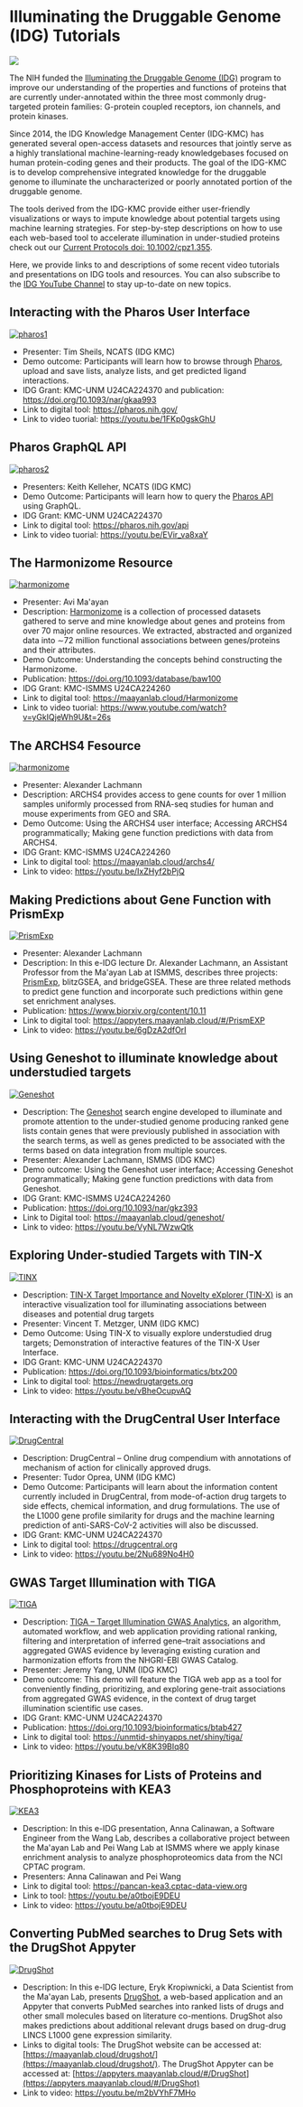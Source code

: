 # Illuminating the Druggable Genome (IDG) Tutorials

![](../images/IDG_Logo.png)

The NIH funded the [Illuminating the Druggable Genome (IDG)](https://druggablegenome.net/) program to improve our understanding of the properties and functions of proteins that are currently under-annotated within the three most commonly drug-targeted protein families: G-protein coupled receptors, ion channels, and protein kinases. 

Since 2014, the IDG Knowledge Management Center (IDG-KMC) has generated several open-access datasets and resources that jointly serve as a highly translational machine-learning-ready knowledgebases focused on human protein-coding genes and their products. The goal of the IDG-KMC is to develop comprehensive integrated knowledge for the druggable genome to illuminate the uncharacterized or poorly annotated portion of the druggable genome. 

The tools derived from the IDG-KMC provide either user-friendly visualizations or ways to impute knowledge about potential targets using machine learning strategies. For step-by-step descriptions on how to use each web-based tool to accelerate illumination in under-studied proteins check out our [Current Protocols doi: 10.1002/cpz1.355](https://currentprotocols.onlinelibrary.wiley.com/doi/10.1002/cpz1.355).

Here, we provide links to and descriptions of some recent video tutorials and presentations on IDG tools and resources. You can also subscribe to the [IDG YouTube Channel](https://www.youtube.com/c/DruggableGenomeIDG/videos) to stay up-to-date on new topics.  

## Interacting with the Pharos User Interface

[![pharos1](../images/IDGPharosYT_1.png)](https://youtu.be/1FKp0gskGhU)

* Presenter: Tim Sheils, NCATS (IDG KMC)
* Demo outcome: Participants will learn how to browse through [Pharos](https://pharos.nih.gov/), upload and save lists, analyze lists, and get predicted ligand interactions. 
* IDG Grant: KMC-UNM U24CA224370 and publication: https://doi.org/10.1093/nar/gkaa993
* Link to digital tool: <https://pharos.nih.gov/>
* Link to video tuorial: <https://youtu.be/1FKp0gskGhU> 

## Pharos GraphQL API

[![pharos2](../images/IDGPharosYT_2.png)](https://youtu.be/EVir_va8xaY)

* Presenters: Keith Kelleher, NCATS (IDG KMC) 
* Demo Outcome: Participants will learn how to query the [Pharos API](https://pharos.nih.gov/api) using GraphQL. 
* IDG Grant: KMC-UNM U24CA224370 
* Link to digital tool: <https://pharos.nih.gov/api>
* Link to video tuorial: <https://youtu.be/EVir_va8xaY>

## The Harmonizome Resource

[![harmonizome](../images/harmonizome-YT-1.png)](https://www.youtube.com/watch?v=yGkIQjeWh9U&t=26s)

* Presenter: Avi Ma'ayan
* Description: [Harmonizome](https://maayanlab.cloud/Harmonizome) is a collection of processed datasets gathered to serve and mine knowledge about genes and proteins from over 70 major online resources. We extracted, abstracted and organized data into ∼72 million functional associations between genes/proteins and their attributes. 
* Demo Outcome: Understanding the concepts behind constructing the Harmonizome. 
* Publication: <https://doi.org/10.1093/database/baw100>
* IDG Grant: KMC-ISMMS U24CA224260
* Link to digital tool: <https://maayanlab.cloud/Harmonizome>
* Link to video tuorial: <https://www.youtube.com/watch?v=yGkIQjeWh9U&t=26s>


## The ARCHS4 Fesource

[![harmonizome](../images/ARCHS4-YT-1.png)](https://youtu.be/IxZHyf2bPjQ)

* Presenter: Alexander Lachmann
* Description: ARCHS4 provides access to gene counts for over 1 million samples uniformly processed from RNA-seq studies for human and mouse experiments from GEO and SRA. 
* Demo Outcome: Using the ARCHS4 user interface; Accessing ARCHS4 programmatically; Making gene function predictions with data from ARCHS4. 
* IDG Grant: KMC-ISMMS U24CA224260
* Link to digital tool: https://maayanlab.cloud/archs4/
* Link to video: https://youtu.be/IxZHyf2bPjQ

## Making Predictions about Gene Function with PrismExp

[![PrismExp](../images/PrismExp-YT-1.png)](https://youtu.be/6gDzA2dfOrI)

* Presenter: Alexander Lachmann
* Description: In this e-IDG lecture Dr. Alexander Lachmann, an Assistant Professor from the Ma&#39;ayan Lab at ISMMS, describes three projects: [PrismExp](https://appyters.maayanlab.cloud/#/PrismEXP), blitzGSEA, and bridgeGSEA. These are three related methods to predict gene function and incorporate such predictions within gene set enrichment analyses. 
* Publication: <https://www.biorxiv.org/content/10.11>
* Link to digital tool: <https://appyters.maayanlab.cloud/#/PrismEXP>
* Link to video: <https://youtu.be/6gDzA2dfOrI>

## Using Geneshot to illuminate knowledge about understudied targets

[![Geneshot](../images/geneshot-YT-1.png)](https://youtu.be/VyNL7WzwQtk)

* Description: The [Geneshot](https://maayanlab.cloud/geneshot/) search engine developed to illuminate and promote attention to the under-studied genome producing ranked gene lists contain genes that were previously published in association with the search terms, as well as genes predicted to be associated with the terms based on data integration from multiple sources. 
* Presenter: Alexander Lachmann, ISMMS (IDG KMC) 
* Demo outcome: Using the Geneshot user interface; Accessing Geneshot programmatically; Making gene function predictions with data from Geneshot. 
* IDG Grant: KMC-ISMMS U24CA224260 
* Publication: <https://doi.org/10.1093/nar/gkz393>
* Link to Digital tool: <https://maayanlab.cloud/geneshot/>
* Link to video: <https://youtu.be/VyNL7WzwQtk>

## Exploring Under-studied Targets with TIN-X

[![TINX](../images/tinx-YT-1.png)](https://youtu.be/vBheOcupvAQ)

* Description: [TIN-X Target Importance and Novelty eXplorer (TIN-X)](https://newdrugtargets.org) is an interactive visualization tool for illuminating associations between diseases and potential drug targets 
* Presenter: Vincent T. Metzger, UNM (IDG KMC) 
* Demo Outcome: Using TIN-X to visually explore understudied drug targets; Demonstration of interactive features of the TIN-X User Interface. 
* IDG Grant: KMC-UNM U24CA224370 
* Publication: <https://doi.org/10.1093/bioinformatics/btx200>
* Link to digital tool: <https://newdrugtargets.org>
* Link to video: <https://youtu.be/vBheOcupvAQ>

## Interacting with the DrugCentral User Interface

[![DrugCentral](../images/drugcentralYT_1.png)](https://youtu.be/2Nu689No4H0)

* Description: DrugCentral – Online drug compendium with annotations of mechanism of action for clinically approved drugs. 
* Presenter: Tudor Oprea, UNM (IDG KMC) 
* Demo Outcome: Participants will learn about the information content currently included in DrugCentral, from mode-of-action drug targets to side effects, chemical information, and drug formulations. The use of the L1000 gene profile similarity for drugs and the machine learning prediction of anti-SARS-CoV-2 activities will also be discussed. 
* IDG Grant: KMC-UNM U24CA224370 
* Link to digital tool: <https://drugcentral.org>
* Link to video: <https://youtu.be/2Nu689No4H0>

## GWAS Target Illumination with TIGA

[![TIGA](../images/tigaYT_1.png)](https://youtu.be/2Nu689No4H0)

* Description: [TIGA – Target Illumination GWAS Analytics](https://unmtid-shinyapps.net/shiny/tiga/), an algorithm, automated workflow, and web application providing rational ranking, filtering and interpretation of inferred gene–trait associations and aggregated GWAS evidence by leveraging existing curation and harmonization efforts from the NHGRI-EBI GWAS Catalog. 
* Presenter: Jeremy Yang, UNM (IDG KMC) 
* Demo outcome: This demo will feature the TIGA web app as a tool for conveniently finding, prioritizing, and exploring gene-trait associations from aggregated GWAS evidence, in the context of drug target illumination scientific use cases. 
* IDG Grant: KMC-UNM U24CA224370 
* Publication: <https://doi.org/10.1093/bioinformatics/btab427>
* Link to digital tool: <https://unmtid-shinyapps.net/shiny/tiga/>
* Link to video: <https://youtu.be/vK8K39BIq80>

## Prioritizing Kinases for Lists of Proteins and Phosphoproteins with KEA3

[![KEA3](../images/kea3YT_1.png)](https://youtu.be/a0tbojE9DEU)

* Description: In this e-IDG presentation, Anna Calinawan, a Software Engineer from the Wang Lab, describes a collaborative project between the Ma&#39;ayan Lab and Pei Wang Lab at ISMMS where we apply kinase enrichment analysis to analyze phosphoproteomics data from the NCI CPTAC program. 
* Presenters: Anna Calinawan and Pei Wang
* Link to digital tool: <https://pancan-kea3.cptac-data-view.org>
* Link to tool: <https://youtu.be/a0tbojE9DEU>
* Link to video: <https://youtu.be/a0tbojE9DEU>

## Converting PubMed searches to Drug Sets with the DrugShot Appyter

[![DrugShot](../images/drugshotYT_1.png)](https://youtu.be/m2bVYhF7MHo)

* Description: In this e-IDG lecture, Eryk Kropiwnicki, a Data Scientist from the Ma&#39;ayan Lab, presents [DrugShot](https://maayanlab.cloud/drugshot/), a web-based application and an Appyter that converts PubMed searches into ranked lists of drugs and other small molecules based on literature co-mentions. DrugShot also makes predictions about additional relevant drugs based on drug-drug LINCS L1000 gene expression similarity.
* Links to digital tools: The DrugShot website can be accessed at: [https://maayanlab.cloud/drugshot/](https://maayanlab.cloud/drugshot/). The DrugShot Appyter can be accessed at: [https://appyters.maayanlab.cloud/#/DrugShot](https://appyters.maayanlab.cloud/#/DrugShot)
* Link to video: <https://youtu.be/m2bVYhF7MHo>
